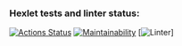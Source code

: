 ### Hexlet tests and linter status:
[![Actions Status](https://github.com/Oxian66/frontend-project-lvl1/workflows/hexlet-check/badge.svg)](https://github.com/Oxian66/frontend-project-lvl1/actions)
[![Maintainability](https://api.codeclimate.com/v1/badges/a99a88d28ad37a79dbf6/maintainability)](https://codeclimate.com/github/codeclimate/codeclimate/maintainability)
[![Linter](https://github.com/Oxian66/frontend-project-lvl1/workflows/autolinting/badge.svg)]
